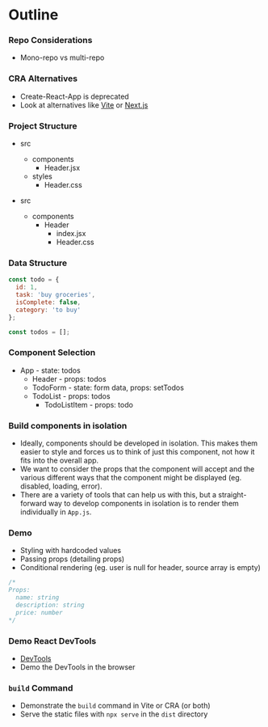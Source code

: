 # Outline

### Repo Considerations
* Mono-repo vs multi-repo

### CRA Alternatives
* Create-React-App is deprecated
* Look at alternatives like [Vite](https://vitejs.dev/) or [Next.js](https://nextjs.org/)

### Project Structure
* src
  * components
    * Header.jsx
  * styles
    * Header.css

* src
  * components
    * Header
      * index.jsx
      * Header.css

### Data Structure

```js
const todo = {
  id: 1,
  task: 'buy groceries',
  isComplete: false,
  category: 'to buy'
};

const todos = [];
```

### Component Selection
* App - state: todos
  * Header - props: todos
  * TodoForm - state: form data, props: setTodos
  * TodoList - props: todos
    * TodoListItem - props: todo

### Build components in isolation
* Ideally, components should be developed in isolation. This makes them easier to style and forces us to think of just this component, not how it fits into the overall app.
* We want to consider the props that the component will accept and the various different ways that the component might be displayed (eg. disabled, loading, error).
* There are a variety of tools that can help us with this, but a straight-forward way to develop components in isolation is to render them individually in `App.js`.

### Demo
* Styling with hardcoded values
* Passing props (detailing props)
* Conditional rendering (eg. user is null for header, source array is empty)

```jsx
/*
Props:
  name: string
  description: string
  price: number
*/
```

### Demo React DevTools
* [DevTools](https://chrome.google.com/webstore/detail/react-developer-tools/fmkadmapgofadopljbjfkapdkoienihi)
* Demo the DevTools in the browser

### `build` Command
* Demonstrate the `build` command in Vite or CRA (or both)
* Serve the static files with `npx serve` in the `dist` directory
